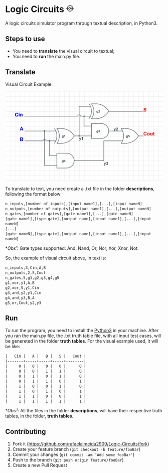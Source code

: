 # Logic Circuits <img src="./images/diodo.png" height=25>
A logic circuits simulator program through textual description, in Python3.

## Steps to use

* You need to **translate** the visual circuit to textual;
* You need to **run** the main.py file.

## Translate

Visual Circuit Example:

![](images/visual%20circuit.png)

To translate to text, you need create a .txt file in the folder **descriptions**, following the format below:
```
n_inputs,[number of inputs],[input name1],[...],[input nameN]
n_outputs,[number of outputs],[output name1],[...],[output nameN]
n_gates,[number of gates],[gate name1],[...],[gate nameN]
[gate name1],[type gate],[output name],[input name1],[...],[input nameN]
[...]
[gate nameN],[type gate],[output name],[input name1],[...],[input nameN]
```
**Obs¹:* Gate types supported: And, Nand, Or, Nor, Xor, Xnor, Not.

So, the example of visual circuit above, in text is:
```
n_inputs,3,Cin,A,B
n_outputs,2,S,Cout
n_gates,5,g1,g2,g3,g4,g5
g1,xor,y1,A,B
g2,xor,S,y1,Cin
g3,and,y2,y1,Cin
g4,and,y3,B,A
g5,or,Cout,y2,y3
```

## Run

To run the program, you need to install the [Python3](https://www.python.org/downloads/) in your machine. After you ran the main.py file,
the .txt truth table file, with all input test cases, will be genereted in the folder **truth tables**. For the visual example used, it will be like:
```
|   Cin |   A |   B |   S |   Cout |
|-------+-----+-----+-----+--------|
|     0 |   0 |   0 |   0 |      0 |
|     0 |   0 |   1 |   1 |      0 |
|     0 |   1 |   0 |   1 |      0 |
|     0 |   1 |   1 |   0 |      1 |
|     1 |   0 |   0 |   1 |      0 |
|     1 |   0 |   1 |   0 |      1 |
|     1 |   1 |   0 |   0 |      1 |
|     1 |   1 |   1 |   1 |      1 |
```
**Obs²:* All the files in the folder **descriptions**, will have their respective truth tables, in the folder, **truth tables**.


## Contributing

1. Fork it (<https://github.com/rafaelalmeida2909/Logic-Circuits/fork>)
2. Create your feature branch (`git checkout -b feature/fooBar`)
3. Commit your changes (`git commit -am 'Add some fooBar'`)
4. Push to the branch (`git push origin feature/fooBar`)
5. Create a new Pull Request
